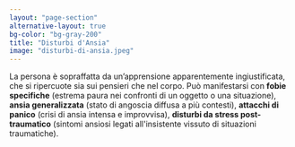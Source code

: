 ```yaml
---
layout: "page-section"
alternative-layout: true
bg-color: "bg-gray-200"
title: "Disturbi d'Ansia"
image: "disturbi-di-ansia.jpeg"
---
```


La persona è sopraffatta da un’apprensione apparentemente ingiustificata, che si ripercuote sia sui pensieri che nel corpo. Può manifestarsi con <strong class="font-bold">fobie specifiche</strong> (estrema paura nei confronti di un oggetto o una situazione), <strong class="font-bold">ansia generalizzata</strong> (stato di angoscia diffusa a più contesti), <strong class="font-bold">attacchi di panico</strong> (crisi di ansia intensa e improvvisa), <strong class="font-bold">disturbi da stress post-traumatico</strong> (sintomi ansiosi legati all'insistente vissuto di situazioni traumatiche).
